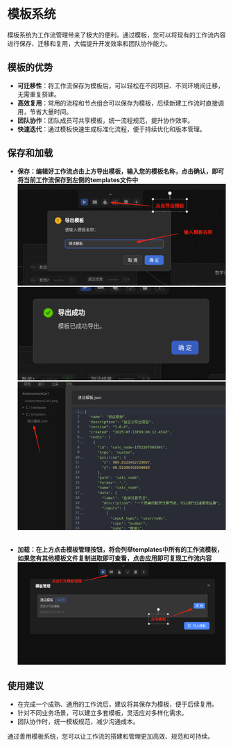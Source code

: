 # 模板系统

模板系统为工作流管理带来了极大的便利。通过模板，您可以将现有的工作流内容进行保存、迁移和复用，大幅提升开发效率和团队协作能力。

## 模板的优势

- **可迁移性**：将工作流保存为模板后，可以轻松在不同项目、不同环境间迁移，无需重复搭建。
- **高效复用**：常用的流程和节点组合可以保存为模板，后续新建工作流时直接调用，节省大量时间。
- **团队协作**：团队成员可共享模板，统一流程规范，提升协作效率。
- **快速迭代**：通过模板快速生成标准化流程，便于持续优化和版本管理。

## 保存和加载

 - **保存：编辑好工作流点击上方导出模板，输入您的模板名称，点击确认，即可将当前工作流保存到左侧的templates文件中**<br >
<img src="/assets/save_tmp.png" /><br >
<img src="/assets/save_success.png" /><br >
<img src="/assets/see_tmp.png" /><br ><br >

 - **加载：在上方点击模板管理按钮，将会列举templates中所有的工作流模板，如果您有其他模板文件复制进取即可查看，点击应用即可复现工作流内容**<br >
<img src="/assets/load_tmp.png" /><br >

## 使用建议

- 在完成一个成熟、通用的工作流后，建议将其保存为模板，便于后续复用。
- 针对不同业务场景，可以建立多套模板，灵活应对多样化需求。
- 团队协作时，统一模板规范，减少沟通成本。

通过善用模板系统，您可以让工作流的搭建和管理更加高效、规范和可持续。 